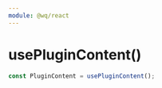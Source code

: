 ```yaml
---
module: @wq/react
---
```


# usePluginContent()

```js
const PluginContent = usePluginContent();
```
